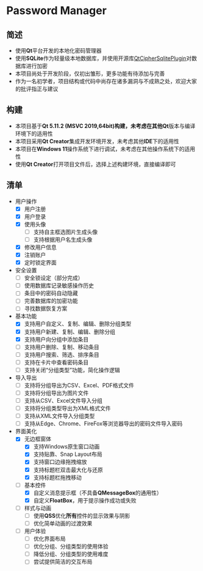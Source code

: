 # Password Manager

## 简述

- 使用**Qt**平台开发的本地化密码管理器
- 使用**SQLite**作为轻量级本地数据库，并使用开源库[QtCipherSqlitePlugin](https://github.com/devbean/QtCipherSqlitePlugin)对数据库进行加密
- 本项目尚处于开发阶段，仅初出雏形，更多功能有待添加与完善
- 作为一名初学者，项目结构或代码中尚存在诸多漏洞与不成熟之处，欢迎大家的批评指正与建议

## 构建

- 本项目基于**Qt 5.11.2 (MSVC 2019,64bit)**构建，未考虑在其他**Qt**版本与编译环境下的适用性
- 本项目采用**Qt Creator**集成开发环境开发，未考虑其他**IDE**下的适用性
- 本项目在**Windows 11**操作系统下进行调试，未考虑在其他操作系统下的适用性
- 使用**Qt Creator**打开项目文件后，选择上述构建环境，直接编译即可

## 清单

- 用户操作
  - [x] 用户注册
  - [x] 用户登录
  - [x] 使用头像
    - [ ] 支持自主框选图片生成头像
    - [ ] 支持根据用户名生成头像
  - [x] 修改用户信息
  - [x] 注销账户
  - [x] 定时锁定界面
- 安全设置
  - [ ] 安全锁设定（部分完成）
  - [ ] 使用数据库记录敏感操作历史
  - [ ] 条目中的密码自动隐藏
  - [ ] 完善数据库的加密功能
  - [ ] 寻找数据恢复方案
- 基本功能
  - [x] 支持用户自定义、复制、编辑、删除分组类型
  - [x] 支持用户新建、复制、编辑、删除分组
  - [x] 支持用户向分组中添加条目
  - [ ] 支持用户删除、复制、移动条目
  - [ ] 支持用户搜索、筛选、排序条目
  - [ ] 支持在卡片中查看密码条目
  - [ ] 支持关闭“分组类型”功能，简化操作逻辑
- 导入导出
  - [ ] 支持将分组导出为CSV、Excel、PDF格式文件
  - [ ] 支持将分组导出为图片文件
  - [ ] 支持从CSV、Excel文件导入分组
  - [ ] 支持将分组类型导出为XML格式文件
  - [ ] 支持从XML文件导入分组类型
  - [ ] 支持从Edge、Chrome、FireFox等浏览器导出的密码文件导入密码
- 界面美化
  - [x] 无边框窗体
    - [x] 支持Windows原生窗口动画
    - [x] 支持贴靠、Snap Layout布局
    - [x] 支持窗口边缘拖拽缩放
    - [x] 支持标题栏双击最大化与还原
    - [x] 支持标题栏拖拽移动
  - [ ] 基本控件
    - [x] 自定义消息提示框（不具备**QMessageBox**的通用性）
    - [x] 自定义**FloatBox**，用于提示操作成功或失败
  - [ ] 样式与动画
    - [ ] 使用**QSS**优化**所有**控件的显示效果与阴影
    - [ ] 优化简单动画的过渡效果
  - [ ] 用户体验
    - [ ] 优化界面布局
    - [ ] 优化分组、分组类型的使用体验
    - [ ] 降低分组、分组类型的使用难度
    - [ ] 尝试提供简洁的交互布局